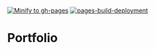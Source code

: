 [![Minify to gh-pages](https://github.com/miraajkadam/portfolio/actions/workflows/deploy.yml/badge.svg?branch=main)](https://github.com/miraajkadam/portfolio/actions/workflows/deploy.yml)
[![pages-build-deployment](https://github.com/miraajkadam/portfolio/actions/workflows/pages/pages-build-deployment/badge.svg?branch=gh-pages)](https://github.com/miraajkadam/portfolio/actions/workflows/pages/pages-build-deployment)

# Portfolio
